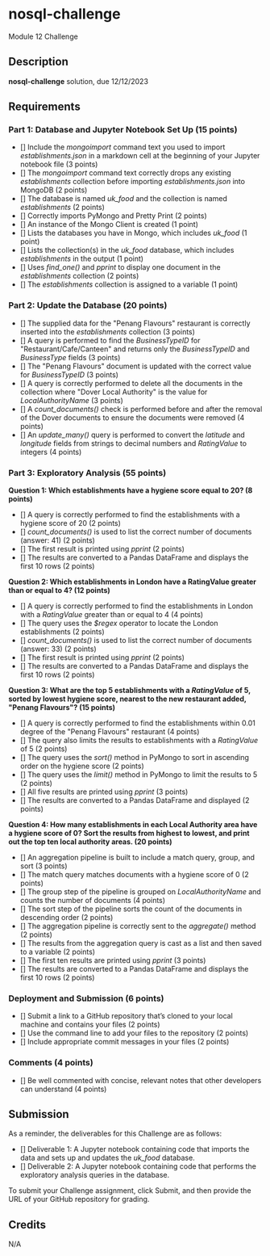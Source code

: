 
# nosql-challenge
Module 12 Challenge


## Description 
**nosql-challenge** solution, due 12/12/2023


## Requirements 
### Part 1: Database and Jupyter Notebook Set Up (15 points)
- [] Include the *mongoimport* command text you used to import *establishments.json* in a markdown cell at the beginning of your Jupyter notebook file (3 points)
- [] The *mongoimport* command text correctly drops any existing *establishments* collection before importing *establishments.json* into MongoDB (2 points)
- [] The database is named *uk_food* and the collection is named *establishments* (2 points)
- [] Correctly imports PyMongo and Pretty Print (2 points)
- [] An instance of the Mongo Client is created (1 point)
- [] Lists the databases you have in Mongo, which includes *uk_food* (1 point)
- [] Lists the collection(s) in the *uk_food* database, which includes *establishments* in the output (1 point)
- [] Uses *find_one()* and *pprint* to display one document in the *establishments* collection (2 points)
- [] The *establishments* collection is assigned to a variable (1 point)


### Part 2: Update the Database (20 points)
- [] The supplied data for the "Penang Flavours" restaurant is correctly inserted into the *establishments* collection (3 points)
- [] A query is performed to find the *BusinessTypeID* for "Restaurant/Cafe/Canteen" and returns only the *BusinessTypeID* and *BusinessType* fields (3 points)
- [] The "Penang Flavours" document is updated with the correct value for *BusinessTypeID* (3 points)
- [] A query is correctly performed to delete all the documents in the collection where "Dover Local Authority" is the value for *LocalAuthorityName* (3 points)
- [] A *count_documents()* check is performed before and after the removal of the Dover documents to ensure the documents were removed (4 points)
- [] An *update_many()* query is performed to convert the *latitude* and *longitude* fields from strings to decimal numbers and *RatingValue* to integers (4 points)


### Part 3: Exploratory Analysis (55 points)
**Question 1: Which establishments have a hygiene score equal to 20? (8 points)**
- [] A query is correctly performed to find the establishments with a hygiene score of 20 (2 points)
- [] *count_documents()* is used to list the correct number of documents (answer: 41) (2 points)
- [] The first result is printed using *pprint* (2 points)
- [] The results are converted to a Pandas DataFrame and displays the first 10 rows (2 points)

**Question 2: Which establishments in London have a RatingValue greater than or equal to 4? (12 points)**
- [] A query is correctly performed to find the establishments in London with a *RatingValue* greater than or equal to 4 (4 points)
- [] The query uses the *$regex* operator to locate the London establishments (2 points)
- [] *count_documents()* is used to list the correct number of documents (answer: 33) (2 points)
- [] The first result is printed using *pprint* (2 points)
- [] The results are converted to a Pandas DataFrame and displays the first 10 rows (2 points)

**Question 3: What are the top 5 establishments with a *RatingValue* of 5, sorted by lowest hygiene score, nearest to the new restaurant added, "Penang Flavours"? (15 points)**
- [] A query is correctly performed to find the establishments within 0.01 degree of the "Penang Flavours" restaurant (4 points)
- [] The query also limits the results to establishments with a *RatingValue* of 5 (2 points)
- [] The query uses the *sort()* method in PyMongo to sort in ascending order on the hygiene score (2 points)
- [] The query uses the *limit()* method in PyMongo to limit the results to 5 (2 points)
- [] All five results are printed using *pprint* (3 points)
- [] The results are converted to a Pandas DataFrame and displayed (2 points)

**Question 4: How many establishments in each Local Authority area have a hygiene score of 0? Sort the results from highest to lowest, and print out the top ten local authority areas. (20 points)**
- [] An aggregation pipeline is built to include a match query, group, and sort (3 points)
- [] The match query matches documents with a hygiene score of 0 (2 points)
- [] The group step of the pipeline is grouped on *LocalAuthorityName* and counts the number of documents (4 points)
- [] The sort step of the pipeline sorts the count of the documents in descending order (2 points)
- [] The aggregation pipeline is correctly sent to the *aggregate()* method (2 points)
- [] The results from the aggregation query is cast as a list and then saved to a variable (2 points)
- [] The first ten results are printed using *pprint* (3 points)
- [] The results are converted to a Pandas DataFrame and displays the first 10 rows (2 points)


### Deployment and Submission (6 points)
- [] Submit a link to a GitHub repository that’s cloned to your local machine and contains your files (2 points)
- [] Use the command line to add your files to the repository (2 points) 
- [] Include appropriate commit messages in your files (2 points)


### Comments (4 points)
- [] Be well commented with concise, relevant notes that other developers can understand (4 points)


## Submission
As a reminder, the deliverables for this Challenge are as follows:
- [] Deliverable 1: A Jupyter notebook containing code that imports the data and sets up and updates the *uk_food* database.
- [] Deliverable 2: A Jupyter notebook containing code that performs the exploratory analysis queries in the database.

To submit your Challenge assignment, click Submit, and then provide the URL of your GitHub repository for grading.


## Credits 
N/A

